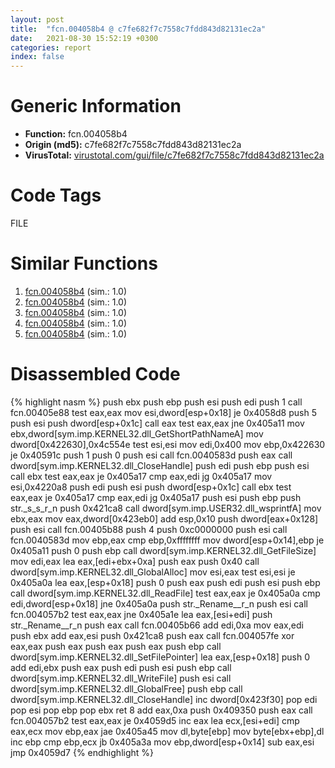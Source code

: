 ```yaml
---
layout: post
title:  "fcn.004058b4 @ c7fe682f7c7558c7fdd843d82131ec2a"
date:   2021-08-30 15:52:19 +0300
categories: report
index: false
---
```


# Generic Information
- **Function:** fcn.004058b4
- **Origin (md5):** c7fe682f7c7558c7fdd843d82131ec2a
- **VirusTotal:** [virustotal.com/gui/file/c7fe682f7c7558c7fdd843d82131ec2a][virustotal_ref]

# Code Tags
<span class="tag" id="FILE">FILE</span>


# Similar Functions

1. [fcn.004058b4][similar_1_ref] (sim.: 1.0)
2. [fcn.004058b4][similar_2_ref] (sim.: 1.0)
3. [fcn.004058b4][similar_3_ref] (sim.: 1.0)
4. [fcn.004058b4][similar_4_ref] (sim.: 1.0)
5. [fcn.004058b4][similar_5_ref] (sim.: 1.0)


# Disassembled Code

{% highlight nasm %}
push ebx
push ebp
push esi
push edi
push 1
call fcn.00405e88
test eax,eax
mov esi,dword[esp+0x18]
je 0x4058d8
push 5
push esi
push dword[esp+0x1c]
call eax
test eax,eax
jne 0x405a11
mov ebx,dword[sym.imp.KERNEL32.dll_GetShortPathNameA]
mov dword[0x422630],0x4c554e
test esi,esi
mov edi,0x400
mov ebp,0x422630
je 0x40591c
push 1
push 0
push esi
call fcn.0040583d
push eax
call dword[sym.imp.KERNEL32.dll_CloseHandle]
push edi
push ebp
push esi
call ebx
test eax,eax
je 0x405a17
cmp eax,edi
jg 0x405a17
mov esi,0x4220a8
push edi
push esi
push dword[esp+0x1c]
call ebx
test eax,eax
je 0x405a17
cmp eax,edi
jg 0x405a17
push esi
push ebp
push str._s_s_r_n
push 0x421ca8
call dword[sym.imp.USER32.dll_wsprintfA]
mov ebx,eax
mov eax,dword[0x423eb0]
add esp,0x10
push dword[eax+0x128]
push esi
call fcn.00405b88
push 4
push 0xc0000000
push esi
call fcn.0040583d
mov ebp,eax
cmp ebp,0xffffffff
mov dword[esp+0x14],ebp
je 0x405a11
push 0
push ebp
call dword[sym.imp.KERNEL32.dll_GetFileSize]
mov edi,eax
lea eax,[edi+ebx+0xa]
push eax
push 0x40
call dword[sym.imp.KERNEL32.dll_GlobalAlloc]
mov esi,eax
test esi,esi
je 0x405a0a
lea eax,[esp+0x18]
push 0
push eax
push edi
push esi
push ebp
call dword[sym.imp.KERNEL32.dll_ReadFile]
test eax,eax
je 0x405a0a
cmp edi,dword[esp+0x18]
jne 0x405a0a
push str._Rename__r_n
push esi
call fcn.004057b2
test eax,eax
jne 0x405a1e
lea eax,[esi+edi]
push str._Rename__r_n
push eax
call fcn.00405b66
add edi,0xa
mov eax,edi
push ebx
add eax,esi
push 0x421ca8
push eax
call fcn.004057fe
xor eax,eax
push eax
push eax
push eax
push ebp
call dword[sym.imp.KERNEL32.dll_SetFilePointer]
lea eax,[esp+0x18]
push 0
add edi,ebx
push eax
push edi
push esi
push ebp
call dword[sym.imp.KERNEL32.dll_WriteFile]
push esi
call dword[sym.imp.KERNEL32.dll_GlobalFree]
push ebp
call dword[sym.imp.KERNEL32.dll_CloseHandle]
inc dword[0x423f30]
pop edi
pop esi
pop ebp
pop ebx
ret 8
add eax,0xa
push 0x409350
push eax
call fcn.004057b2
test eax,eax
je 0x4059d5
inc eax
lea ecx,[esi+edi]
cmp eax,ecx
mov ebp,eax
jae 0x405a45
mov dl,byte[ebp]
mov byte[ebx+ebp],dl
inc ebp
cmp ebp,ecx
jb 0x405a3a
mov ebp,dword[esp+0x14]
sub eax,esi
jmp 0x4059d7
{% endhighlight %}


[similar_1_ref]: /report/fcn.004058b4@50dd9b171f3df06f8ac5a3a1a47f5721
[similar_2_ref]: /report/fcn.004058b4@983fe9598b69120a048e4bbfe8d8764c
[similar_3_ref]: /report/fcn.004058b4@06689e718004fe3ee3bfc132b456240e
[similar_4_ref]: /report/fcn.004058b4@7f1fa204d353f7370b567baa0eb8cf53
[similar_5_ref]: /report/fcn.004058b4@3a780067b4fcdbc523bd6f0e3b89f181
[virustotal_ref]: https://www.virustotal.com/gui/file/c7fe682f7c7558c7fdd843d82131ec2a